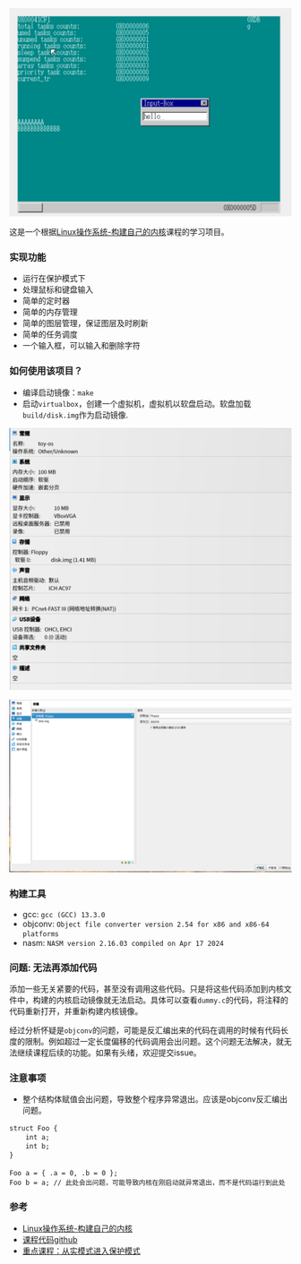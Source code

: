 ![0.png](./screenshot/0.png)

这是一个根据[Linux操作系统-构建自己的内核](https://www.bilibili.com/video/BV1VJ41157wq?spm_id_from=333.788.videopod.episodes&vd_source=da23da82658adda9cbdfd045a9e6daf7)课程的学习项目。

### 实现功能
- 运行在保护模式下
- 处理鼠标和键盘输入
- 简单的定时器
- 简单的内存管理
- 简单的图层管理，保证图层及时刷新
- 简单的任务调度
- 一个输入框，可以输入和删除字符

### 如何使用该项目？
- 编译启动镜像：`make`
- 启动`virtualbox`，创建一个虚拟机，虚拟机以软盘启动。软盘加载`build/disk.img`作为启动镜像.

![1.png](./screenshot/1.png)

![1.png](./screenshot/2.png)

### 构建工具
- gcc: `gcc (GCC) 13.3.0`
- objconv: `Object file converter version 2.54 for x86 and x86-64 platforms`
- nasm: `NASM version 2.16.03 compiled on Apr 17 2024`

### 问题: 无法再添加代码
添加一些无关紧要的代码，甚至没有调用这些代码。只是将这些代码添加到内核文件中，构建的内核启动镜像就无法启动。具体可以查看`dummy.c`的代码，将注释的代码重新打开，并重新构建内核镜像。

经过分析怀疑是`objconv`的问题，可能是反汇编出来的代码在调用的时候有代码长度的限制。例如超过一定长度偏移的代码调用会出问题。这个问题无法解决，就无法继续课程后续的功能。如果有头绪，欢迎提交issue。

### 注意事项
- 整个结构体赋值会出问题，导致整个程序异常退出。应该是objconv反汇编出问题。
```
struct Foo {
    int a;
    int b;
}

Foo a = { .a = 0, .b = 0 };
Foo b = a; // 此处会出问题，可能导致内核在刚启动就异常退出，而不是代码运行到此处
```

### 参考
- [Linux操作系统-构建自己的内核](https://www.bilibili.com/video/BV1VJ41157wq?spm_id_from=333.788.videopod.episodes&vd_source=da23da82658adda9cbdfd045a9e6daf7)
- [课程代码github](https://github.com/wycl16514)
- [重点课程：从实模式进入保护模式](https://www.bilibili.com/video/BV1VJ41157wq?spm_id_from=333.788.player.switch&vd_source=da23da82658adda9cbdfd045a9e6daf7&p=5)
